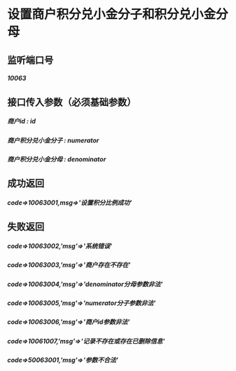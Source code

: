 # 设置商户积分兑小金分子和积分兑小金分母
## 监听端口号
##### *10063*
## 接口传入参数（必须基础参数）
##### **商户id** : *id*
##### **商户积分兑小金分子** : *numerator* 
##### **商户积分兑小金分母** : *denominator* 


## 成功返回
##### **code=>10063001,msg=>'设置积分比例成功'**

## 失败返回
##### **code=>10063002,'msg'=>'系统错误'**
##### **code=>10063003,'msg'=>'商户存在不存在'**
##### **code=>10063004,'msg'=>'denominator分母参数非法'**
##### **code=>10063005,'msg'=>'numerator分子参数非法'**
##### **code=>10063006,'msg'=>'商户id参数非法'**
##### **code=>10061007,'msg'=>'记录不存在或存在已删除信息'**
##### **code=>50063001,'msg'=>'参数不合法'**
